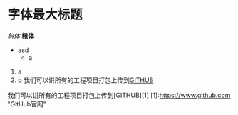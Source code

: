 # 字体最大标题
*斜体*
**粗体**
* asd
  * a
1. a
2. b
我们可以讲所有的工程项目打包上传到[GITHUB](https://www.github.com "GitHub官网")



我们可以讲所有的工程项目打包上传到[GITHUB][1]
[1]:https://www.github.com "GitHub官网"


